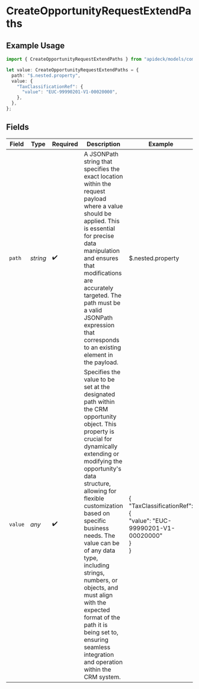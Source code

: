 # CreateOpportunityRequestExtendPaths

## Example Usage

```typescript
import { CreateOpportunityRequestExtendPaths } from "apideck/models/components";

let value: CreateOpportunityRequestExtendPaths = {
  path: "$.nested.property",
  value: {
    "TaxClassificationRef": {
      "value": "EUC-99990201-V1-00020000",
    },
  },
};
```

## Fields

| Field                                                                                                                                                                                                                                                                                                                                                                                                                                                                                 | Type                                                                                                                                                                                                                                                                                                                                                                                                                                                                                  | Required                                                                                                                                                                                                                                                                                                                                                                                                                                                                              | Description                                                                                                                                                                                                                                                                                                                                                                                                                                                                           | Example                                                                                                                                                                                                                                                                                                                                                                                                                                                                               |
| ------------------------------------------------------------------------------------------------------------------------------------------------------------------------------------------------------------------------------------------------------------------------------------------------------------------------------------------------------------------------------------------------------------------------------------------------------------------------------------- | ------------------------------------------------------------------------------------------------------------------------------------------------------------------------------------------------------------------------------------------------------------------------------------------------------------------------------------------------------------------------------------------------------------------------------------------------------------------------------------- | ------------------------------------------------------------------------------------------------------------------------------------------------------------------------------------------------------------------------------------------------------------------------------------------------------------------------------------------------------------------------------------------------------------------------------------------------------------------------------------- | ------------------------------------------------------------------------------------------------------------------------------------------------------------------------------------------------------------------------------------------------------------------------------------------------------------------------------------------------------------------------------------------------------------------------------------------------------------------------------------- | ------------------------------------------------------------------------------------------------------------------------------------------------------------------------------------------------------------------------------------------------------------------------------------------------------------------------------------------------------------------------------------------------------------------------------------------------------------------------------------- |
| `path`                                                                                                                                                                                                                                                                                                                                                                                                                                                                                | *string*                                                                                                                                                                                                                                                                                                                                                                                                                                                                              | :heavy_check_mark:                                                                                                                                                                                                                                                                                                                                                                                                                                                                    | A JSONPath string that specifies the exact location within the request payload where a value should be applied. This is essential for precise data manipulation and ensures that modifications are accurately targeted. The path must be a valid JSONPath expression that corresponds to an existing element in the payload.                                                                                                                                                          | $.nested.property                                                                                                                                                                                                                                                                                                                                                                                                                                                                     |
| `value`                                                                                                                                                                                                                                                                                                                                                                                                                                                                               | *any*                                                                                                                                                                                                                                                                                                                                                                                                                                                                                 | :heavy_check_mark:                                                                                                                                                                                                                                                                                                                                                                                                                                                                    | Specifies the value to be set at the designated path within the CRM opportunity object. This property is crucial for dynamically extending or modifying the opportunity's data structure, allowing for flexible customization based on specific business needs. The value can be of any data type, including strings, numbers, or objects, and must align with the expected format of the path it is being set to, ensuring seamless integration and operation within the CRM system. | {<br/>"TaxClassificationRef": {<br/>"value": "EUC-99990201-V1-00020000"<br/>}<br/>}                                                                                                                                                                                                                                                                                                                                                                                                   |